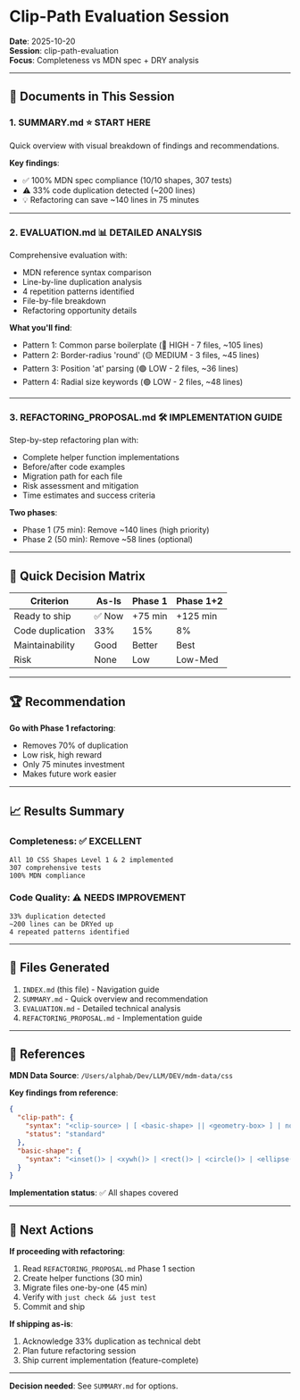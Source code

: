 # Clip-Path Evaluation Session

**Date**: 2025-10-20  
**Session**: clip-path-evaluation  
**Focus**: Completeness vs MDN spec + DRY analysis

---

## 📂 Documents in This Session

### 1. **SUMMARY.md** ⭐ START HERE
Quick overview with visual breakdown of findings and recommendations.

**Key findings**:
- ✅ 100% MDN spec compliance (10/10 shapes, 307 tests)
- ⚠️ 33% code duplication detected (~200 lines)
- 💡 Refactoring can save ~140 lines in 75 minutes

---

### 2. **EVALUATION.md** 📊 DETAILED ANALYSIS
Comprehensive evaluation with:
- MDN reference syntax comparison
- Line-by-line duplication analysis
- 4 repetition patterns identified
- File-by-file breakdown
- Refactoring opportunity details

**What you'll find**:
- Pattern 1: Common parse boilerplate (🔴 HIGH - 7 files, ~105 lines)
- Pattern 2: Border-radius 'round' (🟡 MEDIUM - 3 files, ~45 lines)
- Pattern 3: Position 'at' parsing (🟢 LOW - 2 files, ~36 lines)
- Pattern 4: Radial size keywords (🟢 LOW - 2 files, ~48 lines)

---

### 3. **REFACTORING_PROPOSAL.md** 🛠️ IMPLEMENTATION GUIDE
Step-by-step refactoring plan with:
- Complete helper function implementations
- Before/after code examples
- Migration path for each file
- Risk assessment and mitigation
- Time estimates and success criteria

**Two phases**:
- Phase 1 (75 min): Remove ~140 lines (high priority)
- Phase 2 (50 min): Remove ~58 lines (optional)

---

## 🎯 Quick Decision Matrix

| Criterion | As-Is | Phase 1 | Phase 1+2 |
|-----------|-------|---------|-----------|
| Ready to ship | ✅ Now | +75 min | +125 min |
| Code duplication | 33% | 15% | 8% |
| Maintainability | Good | Better | Best |
| Risk | None | Low | Low-Med |

---

## 🏆 Recommendation

**Go with Phase 1 refactoring**:
- Removes 70% of duplication
- Low risk, high reward
- Only 75 minutes investment
- Makes future work easier

---

## 📈 Results Summary

### Completeness: ✅ EXCELLENT
```
All 10 CSS Shapes Level 1 & 2 implemented
307 comprehensive tests
100% MDN compliance
```

### Code Quality: ⚠️ NEEDS IMPROVEMENT
```
33% duplication detected
~200 lines can be DRYed up
4 repeated patterns identified
```

---

## 📝 Files Generated

1. `INDEX.md` (this file) - Navigation guide
2. `SUMMARY.md` - Quick overview and recommendation
3. `EVALUATION.md` - Detailed technical analysis
4. `REFACTORING_PROPOSAL.md` - Implementation guide

---

## 🔗 References

**MDN Data Source**: `/Users/alphab/Dev/LLM/DEV/mdm-data/css`

**Key findings from reference**:
```json
{
  "clip-path": {
    "syntax": "<clip-source> | [ <basic-shape> || <geometry-box> ] | none",
    "status": "standard"
  },
  "basic-shape": {
    "syntax": "<inset()> | <xywh()> | <rect()> | <circle()> | <ellipse()> | <polygon()> | <path()>"
  }
}
```

**Implementation status**: ✅ All shapes covered

---

## 🚀 Next Actions

**If proceeding with refactoring**:
1. Read `REFACTORING_PROPOSAL.md` Phase 1 section
2. Create helper functions (30 min)
3. Migrate files one-by-one (45 min)
4. Verify with `just check && just test`
5. Commit and ship

**If shipping as-is**:
1. Acknowledge 33% duplication as technical debt
2. Plan future refactoring session
3. Ship current implementation (feature-complete)

---

**Decision needed**: See `SUMMARY.md` for options.
